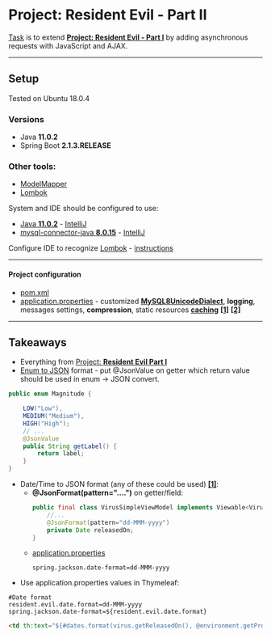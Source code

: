 # Project: Resident Evil - Part II
[Task](https://github.com/Martin-BG/SoftUni-Java-MVC-Frameworks-Spring-Feb-2019/blob/master/05.%20JavaScript%20and%20AJAX/05.%20JavaScript%20and%20AJAX%20-%20Exercise.pdf) 
is to extend [**Project: Resident Evil - Part I**](https://github.com/Martin-BG/SoftUni-Java-MVC-Frameworks-Spring-Feb-2019/tree/master/04.%20Thymeleaf%20and%20Controllers/Exercise/Resident%20Evil)
by adding asynchronous requests with JavaScript and AJAX.
___
## Setup
Tested on Ubuntu 18.0.4
### Versions
* Java **11.0.2**
* Spring Boot **2.1.3.RELEASE**
### Other tools:
* [ModelMapper](http://modelmapper.org/)
* [Lombok](https://projectlombok.org/)

System and IDE should be configured to use:
* [Java **11.0.2**](https://docs.oracle.com/cd/E19509-01/820-3208/inst_cli_jdk_javahome_t/) - [IntelliJ](https://stackoverflow.com/questions/18987228/how-do-i-change-the-intellij-idea-default-jdk)
* [mysql-connector-java **8.0.15**](https://dev.mysql.com/doc/connector-j/8.0/en/connector-j-installing-classpath.html) - [IntelliJ](https://www.jetbrains.com/help/idea/connecting-to-a-database.html)

Configure IDE to recognize [Lombok](https://projectlombok.org/) - [instructions](https://projectlombok.org/setup/overview)
___
#### Project configuration
* [pom.xml](https://github.com/Martin-BG/SoftUni-Java-MVC-Frameworks-Spring-Feb-2019/blob/master/04.%20Thymeleaf%20and%20Controllers/Exercise/Resident%20Evil/pom.xml)
* [application.properties](https://github.com/Martin-BG/SoftUni-Java-MVC-Frameworks-Spring-Feb-2019/blob/master/04.%20Thymeleaf%20and%20Controllers/Exercise/Resident%20Evil/src/main/resources/application.properties) - 
customized **[MySQL8UnicodeDialect](https://github.com/Martin-BG/SoftUni-Java-MVC-Frameworks-Spring-Feb-2019/blob/master/04.%20Thymeleaf%20and%20Controllers/Exercise/Resident%20Evil/src/main/java/org/softuni/residentevil/config/MySQL8UnicodeDialect.java)**, 
**logging**, messages settings, **compression**, static resources [**caching**](https://docs.spring.io/spring-security/site/docs/current/reference/htmlsingle/#headers-cache-control) 
[**[1]**](https://stackoverflow.com/a/35640540/7598851)
[**[2]**](https://www.baeldung.com/cachable-static-assets-with-spring-mvc)
___
## Takeaways
* Everything from [Project: **Resident Evil Part I**](https://github.com/Martin-BG/SoftUni-Java-MVC-Frameworks-Spring-Feb-2019/tree/master/04.%20Thymeleaf%20and%20Controllers/Exercise/Resident%20Evil)
* [Enum to JSON](https://www.baeldung.com/jackson-serialize-enums) format - 
put @JsonValue on getter which return value should be used in enum -> JSON convert.
```java
public enum Magnitude {

    LOW("Low"),
    MEDIUM("Medium"),
    HIGH("High");
    // ...
    @JsonValue
    public String getLabel() {
        return label;
    }
}
```
* Date/Time to JSON format (any of these could be used) 
[**[1]**](https://stackoverflow.com/questions/29027475/date-format-in-the-json-output-using-spring-boot):
  * **@JsonFormat(pattern="....")** on getter/field:
    ```java
    public final class VirusSimpleViewModel implements Viewable<Virus>, Serializable {
        //...
        @JsonFormat(pattern="dd-MMM-yyyy")
        private Date releasedOn;
    }
    ```
  * [application.properties](https://docs.spring.io/spring-boot/docs/current/reference/html/common-application-properties.html)
    ```properties
    spring.jackson.date-format=dd-MMM-yyyy
    ```
* Use application.properties values in Thymeleaf:
```properties
#Date format
resident.evil.date.format=dd-MMM-yyyy
spring.jackson.date-format=${resident.evil.date.format}
```
```html
<td th:text="${#dates.format(virus.getReleasedOn(), @environment.getProperty('resident.evil.date.format'))}"/>
```
